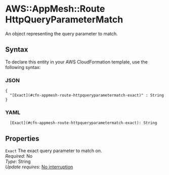 # AWS::AppMesh::Route HttpQueryParameterMatch<a name="aws-properties-appmesh-route-httpqueryparametermatch"></a>

An object representing the query parameter to match\.

## Syntax<a name="aws-properties-appmesh-route-httpqueryparametermatch-syntax"></a>

To declare this entity in your AWS CloudFormation template, use the following syntax:

### JSON<a name="aws-properties-appmesh-route-httpqueryparametermatch-syntax.json"></a>

```
{
  "[Exact](#cfn-appmesh-route-httpqueryparametermatch-exact)" : String
}
```

### YAML<a name="aws-properties-appmesh-route-httpqueryparametermatch-syntax.yaml"></a>

```
  [Exact](#cfn-appmesh-route-httpqueryparametermatch-exact): String
```

## Properties<a name="aws-properties-appmesh-route-httpqueryparametermatch-properties"></a>

`Exact`  <a name="cfn-appmesh-route-httpqueryparametermatch-exact"></a>
The exact query parameter to match on\.  
*Required*: No  
*Type*: String  
*Update requires*: [No interruption](https://docs.aws.amazon.com/AWSCloudFormation/latest/UserGuide/using-cfn-updating-stacks-update-behaviors.html#update-no-interrupt)